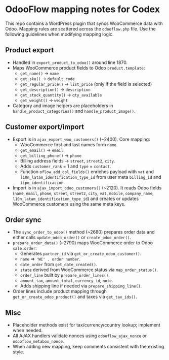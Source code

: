 # OdooFlow mapping notes for Codex

This repo contains a WordPress plugin that syncs WooCommerce data with Odoo. Mapping rules are scattered across the `odooflow.php` file. Use the following guidelines when modifying mapping logic.

## Product export
- Handled in `export_product_to_odoo()` around line 1870.
- Maps WooCommerce product fields to Odoo `product.template`:
  - `get_name()` -> `name`
  - `get_sku()` -> `default_code`
  - `get_regular_price()` -> `list_price` (only if the field is selected)
  - `get_description()` -> `description`
  - `get_stock_quantity()` -> `qty_available`
  - `get_weight()` -> `weight`
- Category and image helpers are placeholders in `handle_product_categories()` and `handle_product_image()`.

## Customer export/import
- Export is in `ajax_export_woo_customers()` (~2400). Core mapping:
  - WooCommerce first and last names form `name`.
  - `get_email()` -> `email`
  - `get_billing_phone()` -> `phone`
  - Billing address fields -> `street`, `street2`, `city`.
  - Adds `customer_rank` = 1 and `type` = `contact`.
  - Function `oflow_add_col_fields()` enriches payload with `vat` and `l10n_latam_identification_type_id` from user meta `billing_id` and `tipo_identificacion`.
- Import is in `ajax_import_odoo_customers()` (~2120). It reads Odoo fields (`name`, `email`, `phone`, `street`, `street2`, `city`, `vat`, `mobile`, `company_name`, `l10n_latam_identification_type_id`) and creates or updates WooCommerce customers using the same meta keys.

## Order sync
- The `sync_order_to_odoo()` method (~2680) prepares order data and either calls `update_odoo_order()` or `create_odoo_order()`.
- `prepare_order_data()` (~2790) maps WooCommerce order to Odoo `sale.order`:
  - Generates `partner_id` via `get_or_create_odoo_customer()`.
  - `name` => `'WC' . order number`.
  - `date_order` from `get_date_created()`.
  - `state` derived from WooCommerce status via `map_order_status()`.
  - `order_line` built by `prepare_order_lines()`.
  - `amount_tax`, `amount_total`, `currency_id`, `note`.
  - Adds shipping line if needed via `prepare_shipping_line()`.
- Order lines include product mapping through `get_or_create_odoo_product()` and taxes via `get_tax_ids()`.

## Misc
- Placeholder methods exist for tax/currency/country lookup; implement when needed.
- All AJAX handlers validate nonces using `odooflow_ajax_nonce` or `odooflow_metabox_nonce`.
- When adding new mapping, keep comments consistent with the existing style.
